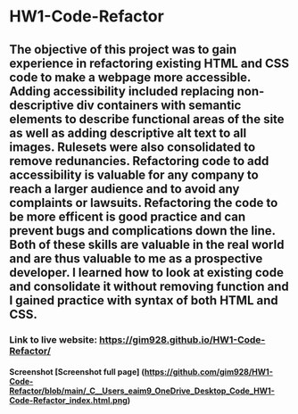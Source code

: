 # HW1-Code-Refactor

## The objective of this project was to gain experience in refactoring existing HTML and CSS code to make a webpage more accessible. Adding accessibility included replacing non-descriptive div containers with semantic elements to describe functional areas of the site as well as adding descriptive alt text to all images. Rulesets were also consolidated to remove redunancies. Refactoring code to add accessibility is valuable for any company to reach a larger audience and to avoid any complaints or lawsuits. Refactoring the code to be more efficent is good practice and can prevent bugs and complications down the line. Both of these skills are valuable in the real world and are thus valuable to me as a prospective developer. I learned how to look at existing code and consolidate it without removing function and I gained practice with syntax of both HTML and CSS.

### Link to live website: https://gim928.github.io/HW1-Code-Refactor/

#### Screenshot [Screenshot full page] (https://github.com/gim928/HW1-Code-Refactor/blob/main/_C__Users_eaim9_OneDrive_Desktop_Code_HW1-Code-Refactor_index.html.png)
